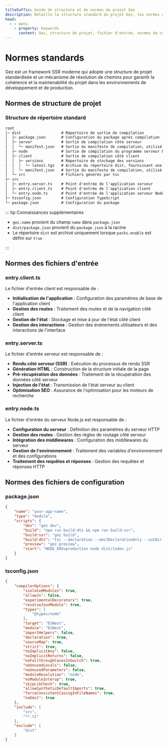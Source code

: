```yaml
---
titleSuffix: Guide de structure et de normes du projet Gez
description: Détaille la structure standard du projet Gez, les normes des fichiers d'entrée et de configuration, aidant les développeurs à construire des applications SSR normalisées et maintenables.
head:
  - - meta
    - property: keywords
      content: Gez, structure de projet, fichier d'entrée, normes de configuration, framework SSR, TypeScript, normes de projet, standards de développement
---
```


# Normes standards

Gez est un framework SSR moderne qui adopte une structure de projet standardisée et un mécanisme de résolution de chemins pour garantir la cohérence et la maintenabilité du projet dans les environnements de développement et de production.

## Normes de structure de projet

### Structure de répertoire standard

```txt
root
│─ dist                  # Répertoire de sortie de compilation
│  ├─ package.json       # Configuration du package après compilation
│  ├─ server             # Sortie de compilation côté serveur
│  │  └─ manifest.json   # Sortie du manifeste de compilation, utilisé pour générer l'importmap
│  ├─ node               # Sortie de compilation du programme serveur Node
│  ├─ client             # Sortie de compilation côté client
│  │  ├─ versions        # Répertoire de stockage des versions
│  │  │  └─ latest.tgz   # Archive du répertoire dist, fournissant une distribution de package
│  │  └─ manifest.json   # Sortie du manifeste de compilation, utilisé pour générer l'importmap
│  └─ src                # Fichiers générés par tsc
├─ src
│  ├─ entry.server.ts    # Point d'entrée de l'application serveur
│  ├─ entry.client.ts    # Point d'entrée de l'application client
│  └─ entry.node.ts      # Point d'entrée de l'application serveur Node
├─ tsconfig.json         # Configuration TypeScript
└─ package.json          # Configuration du package
```

::: tip Connaissances supplémentaires
- `gez.name` provient du champ `name` dans `package.json`
- `dist/package.json` provient du `package.json` à la racine
- Le répertoire `dist` est archivé uniquement lorsque `packs.enable` est défini sur `true`

:::

## Normes des fichiers d'entrée

### entry.client.ts
Le fichier d'entrée client est responsable de :
- **Initialisation de l'application** : Configuration des paramètres de base de l'application client
- **Gestion des routes** : Traitement des routes et de la navigation côté client
- **Gestion de l'état** : Stockage et mise à jour de l'état côté client
- **Gestion des interactions** : Gestion des événements utilisateurs et des interactions de l'interface

### entry.server.ts
Le fichier d'entrée serveur est responsable de :
- **Rendu côté serveur (SSR)** : Exécution du processus de rendu SSR
- **Génération HTML** : Construction de la structure initiale de la page
- **Pré-récupération des données** : Traitement de la récupération des données côté serveur
- **Injection de l'état** : Transmission de l'état serveur au client
- **Optimisation SEO** : Assurance de l'optimisation pour les moteurs de recherche

### entry.node.ts
Le fichier d'entrée du serveur Node.js est responsable de :
- **Configuration du serveur** : Définition des paramètres du serveur HTTP
- **Gestion des routes** : Gestion des règles de routage côté serveur
- **Intégration des middlewares** : Configuration des middlewares du serveur
- **Gestion de l'environnement** : Traitement des variables d'environnement et des configurations
- **Traitement des requêtes et réponses** : Gestion des requêtes et réponses HTTP

## Normes des fichiers de configuration

### package.json

```json title="package.json"
{
    "name": "your-app-name",
    "type": "module",
    "scripts": {
        "dev": "gez dev",
        "build": "npm run build:dts && npm run build:ssr",
        "build:ssr": "gez build",
        "build:dts": "tsc --declaration --emitDeclarationOnly --outDir dist/src",
        "preview": "gez preview",
        "start": "NODE_ENV=production node dist/index.js"
    }
}
```

### tsconfig.json

```json title="tsconfig.json"
{
    "compilerOptions": {
        "isolatedModules": true,
        "allowJs": false,
        "experimentalDecorators": true,
        "resolveJsonModule": true,
        "types": [
            "@types/node"
        ],
        "target": "ESNext",
        "module": "ESNext",
        "importHelpers": false,
        "declaration": true,
        "sourceMap": true,
        "strict": true,
        "noImplicitAny": false,
        "noImplicitReturns": false,
        "noFallthroughCasesInSwitch": true,
        "noUnusedLocals": false,
        "noUnusedParameters": false,
        "moduleResolution": "node",
        "esModuleInterop": true,
        "skipLibCheck": true,
        "allowSyntheticDefaultImports": true,
        "forceConsistentCasingInFileNames": true,
        "noEmit": true
    },
    "include": [
        "src",
        "**.ts"
    ],
    "exclude": [
        "dist"
    ]
}
```